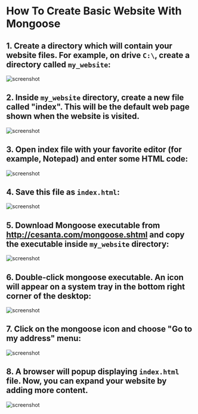 How To Create Basic Website With Mongoose
===========================================

## 1. Create a directory which will contain your website files. For example, on drive `C:\`, create a directory called `my_website`:

![screenshot](http://cesanta.com/images/tut_basic/tut1.png)

## 2. Inside `my_website` directory, create a new file called "index". This will be the default web page shown when the website is visited.

![screenshot](http://cesanta.com/images/tut_basic/tut2.png)

## 3. Open index file with your favorite editor (for example, Notepad) and enter some HTML code:

![screenshot](http://cesanta.com/images/tut_basic/tut3.png)

## 4. Save this file as `index.html`:

![screenshot](http://cesanta.com/images/tut_basic/tut4.png)


## 5. Download Mongoose executable from http://cesanta.com/mongoose.shtml and copy the executable inside `my_website` directory:

![screenshot](http://cesanta.com/images/tut_basic/tut5.png)

## 6. Double-click mongoose executable. An icon will appear on a system tray in the bottom right corner of the desktop:

![screenshot](http://cesanta.com/images/tut_basic/tut6.png)

## 7. Click on the mongoose icon and choose "Go to my address" menu:
![screenshot](http://cesanta.com/images/tut_basic/tut7.png)

## 8. A browser will popup displaying `index.html` file. Now, you can expand your website by adding more content.

![screenshot](http://cesanta.com/images/tut_basic/tut8.png)
